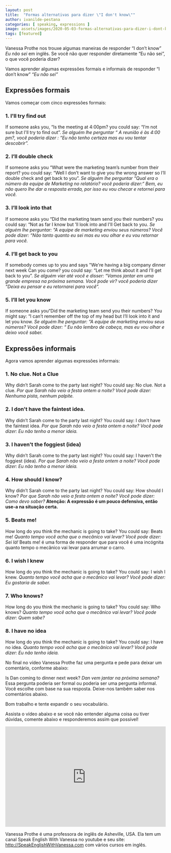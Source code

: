 ```yaml
---
layout: post
title:  "Formas alternativas para dizer \"I don't know\""
author: ivanilde-pestana
categories: [ speaking, expressions ]
image: assets/images/2020-05-03-formas-alternativas-para-dizer-i-dont-know/01.jpeg
tags: [featured]
---
```


Vanessa Prothe nos trouxe algumas maneiras de responder <say-it>“I don’t know”</say-it> *Eu não sei* em inglês. Se você não quer responder diretamente “Eu não sei”, o que você poderia dizer?

Vamos aprender algumas expressões formais e informais de responder <say-it>“I don’t know”</say-it>  *“Eu não sei”*

## Expressões formais
Vamos começar com cinco expressões formais:

### 1. <say-it>I'll try find out</say-it>  

<say-it>If someone asks you, “Is the meeting at 4:00pm? you could say: “I’m not sure but I'll try to find out”.</say-it>
*Se alguém lhe perguntar “ A reunião é às 4:00 pm?, você poderia dizer : “Eu não tenho certeza mas eu vou tentar descobrir”.*

### 2. <say-it>I’ll double check</say-it> 

<say-it>If someone asks you “What were the marketing team’s number from their report? you could say: “Well I don’t want to give you the wrong answer so I’ll double check and get back to you”.</say-it>
*Se alguém lhe perguntar “Qual era o número da equipe de Marketing no relatório? você poderia dizer:“ Bem, eu não quero lhe dar a resposta errada, por isso eu vou checar e retornei para você.*

### 3. <say-it>I’ll look into that</say-it>

<say-it>If someone asks you “Did the marketing team send you their numbers? you could say: “Not as far I know but ’ll look into and I'll Get back to you.</say-it>
*Se alguém lhe perguntar: “A equipe de marketing enviou seus números? Você pode dizer: “Não tanto quanto eu sei mas eu vou olhar e eu vou retornar para você.*

### 4. <say-it>I’ll get back to you</say-it> 

<say-it>If somebody comes up to you and says "We're having a big company dinner next week Can you come? you could say: “Let me think about it and I’ll get back to you”.</say-it>
*Se alguém vier até você e disser: “Vamos jantar em uma grande empresa na próxima semana. Você pode vir? você poderia dizer “Deixa eu pensar e eu retornarei para você”.*

### 5. <say-it>I’ll let you know</say-it>  

<say-it>If someone asks you“Did the marketing team send you their numbers? You might say: “I can’t remember off the top of my head but I’ll look into it and let you know.</say-it>
*Se alguém lhe perguntar: “A equipe de marketing enviou seus números? Você pode dizer: “ Eu não lembro de cabeça, mas eu vou olhar e deixo você saber.*

## Expressões informais
Agora vamos aprender algumas expressões informais:

### 1. <say-it>No clue.</say-it> <say-it>Not a Clue</say-it> 
<say-it>Why didn’t Sarah come to the party last night? You could say: No clue. Not a clue.</say-it>
*Por que Sarah não veio a festa ontem a noite?  Você pode dizer: Nenhuma pista, nenhum palpite.*

### 2. <say-it>I don't have the faintest idea.</say-it>
<say-it>Why didn’t Sarah come to the party last night? You could say: I don't have the faintest idea.</say-it>
*Por que Sarah não veio a festa ontem a noite? Você pode dizer: Eu não tenho a menor ideia.*

### 3. <say-it>I haven't the foggiest (idea)</say-it>
<say-it>Why didn’t Sarah come to the party last night? You could say: I haven't the foggiest (idea).</say-it>
*Por que Sarah não veio a festa ontem a noite? Você pode dizer: Eu não tenho a menor ideia.*

### 4. <say-it>How should I know?</say-it>
<say-it>Why didn’t Sarah come to the party last night? You could say: How should I know?</say-it>
*Por que Sarah não veio a festa ontem a noite? Você pode dizer: Como devo saber?*
**Atenção: A expressão é um pouco defensiva, então use-a na situação certa.**

### 5. <say-it>Beats me!</say-it>
<say-it>How long do you think the mechanic is going to take? You could say: Beats me!</say-it>
*Quanto tempo você acha que o mecânico vai levar? Você pode dizer: Sei lá!*
<say-it>Beats me!</say-it> é uma forma de responder que para você é uma incógnita quanto tempo o mecânico vai levar para arrumar o carro.

### 6. <say-it>I wish I knew</say-it>
<say-it>How long do you think the mechanic is going to take? You could say: I wish I knew.</say-it>
*Quanto tempo você acha que o mecânico vai levar? Você pode dizer: Eu gostaria de saber.*

### 7. <say-it>Who knows?</say-it>
<say-it>How long do you think the mechanic is going to take? You could say: Who knows?</say-it>
*Quanto tempo você acha que o mecânico vai levar? Você pode dizer: Quem sabe?*

### 8. <say-it>I have no idea</say-it>
<say-it>How long do you think the mechanic is going to take? You could say: I have no idea.</say-it>
*Quanto tempo você acha que o mecânico vai levar? Você pode dizer: Eu não tenho ideia.*

No final no vídeo Vanessa Prothe faz uma pergunta e pede para deixar um comentário, conforme abaixo:

<say-it>Is Dan coming to dinner next week?</say-it> *Dan vem jantar na próxima semana?*
Essa pergunta poderia ser formal ou poderia ser uma pergunta informal. Você escolhe com base na sua resposta. Deixe-nos também saber nos comentários abaixo.

Bom trabalho e tente expandir o seu vocabulário. 

Assista o vídeo abaixo e se você não entender alguma coisa ou tiver dúvidas, comente abaixo e responderemos assim que possível!

<p><iframe style="width:100%;" height="315" src="https://www.youtube.com/embed/jVIJPXuantM?rel=0&amp;showinfo=0" frameborder="0" allowfullscreen></iframe></p>

Vanessa Prothe é uma professora de inglês de Asheville, USA. Ela tem um canal Speak English With Vanessa no youtube e seu site: <http://SpeakEnglishWithVanessa.com> com vários cursos em inglês.   